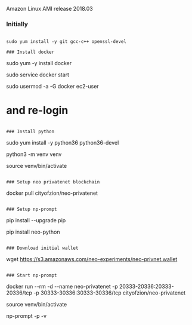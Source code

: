 Amazon Linux AMI release 2018.03

### Initially

```

sudo yum install -y git gcc-c++ openssl-devel

### Install docker

```
sudo yum -y install docker

sudo service docker start

sudo usermod -a -G docker ec2-user

# and re-login
```

### Install python

```
sudo yum install -y python36 python36-devel

python3 -m venv venv

source venv/bin/activate
```

### Setup neo privatenet blockchain

```
docker pull cityofzion/neo-privatenet
```

### Setup np-prompt

```
pip install --upgrade pip

pip install neo-python
```

### Download initial wallet

```
wget https://s3.amazonaws.com/neo-experiments/neo-privnet.wallet
```

### Start np-prompt

```
docker run --rm -d --name neo-privatenet -p 20333-20336:20333-20336/tcp -p 30333-30336:30333-30336/tcp cityofzion/neo-privatenet

source venv/bin/activate

np-prompt -p -v
```
